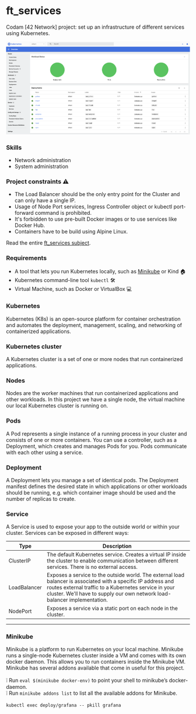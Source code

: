 # ft_services
Codam [42 Network] project: set up an infrastructure of different services using Kubernetes.

<img src="https://raw.githubusercontent.com/nvanwinden/README-img/master/ft_services_0.png" width="800" />

### Skills
* Network administration
* System administration

### Project constraints :warning:
* The Load Balancer should be the only entry point for the Cluster and can only have a single IP.
* Usage of Node Port services, Ingress Controller object or kubectl port-forward command is prohibited.
* It's forbidden to use pre-built Docker images or to use services like Docker Hub.
* Containers have to be build using Alpine Linux.

Read the entire [ft_services subject](https://github.com/nvanwinden/ft_services/blob/main/en.subject.pdf).

### Requirements
* A tool that lets you run Kubernetes locally, such as [Minikube](#minikube) or Kind :house: <br>
* Kubernetes command-line tool `kubectl` :hammer_and_wrench: <br>
* Virtual Machine, such as Docker or VirtualBox :computer: <br>

### Kubernetes
Kubernetes (K8s) is an open-source platform for container orchestration and automates the deployment, management, scaling, and networking of containerized applications.

### Kubernetes cluster
A Kubernetes cluster is a set of one or more nodes that run containerized applications.

### Nodes
Nodes are the worker machines that run containerized applications and other workloads. In this project we have a single node, the virtual machine our local Kubernetes cluster is running on.

### Pods
A Pod represents a single instance of a running process in your cluster and consists of one or more containers. You can use a controller, such as a Deployment, which creates and manages Pods for you. Pods communicate with each other using a service.

### Deployment
A Deployment lets you manage a set of identical pods. The Deployment manifest defines the desired state in which applications or other workloads should be running, e.g. which container image should be used and the number of replicas to create. 

### Service
A Service is used to expose your app to the outside world or within your cluster. Services can be exposed in different ways:

| Type  | Description   |
| ------------------ |-------------|
| ClusterIP      | The default Kubernetes service. Creates a virtual IP inside the cluster to enable communication between different services. There is no external access. | 
| LoadBalancer      | Exposes a service to the outside world. The external load balancer is associated with a specific IP address and routes external traffic to a Kubernetes service in your cluster. We'll have to supply our own network load-balancer implementation. 
| NodePort | Exposes a service via a static port on each node in the cluster.|

---

### Minikube
Minikube is a platform to run Kubernetes on your local machine. Minikube runs a single-node Kubernetes cluster inside a VM and comes with its own docker daemon. This allows you to run containers inside the Minikube VM. Minikube has several addons available that come in useful for this project. <br><br>
:grey_exclamation: Run `eval $(minikube docker-env)` to point your shell to minikube’s docker-daemon. <br>
:grey_exclamation: Run `minikube addons list` to list all the available addons for Minikube.

`kubectl exec deploy/grafana -- pkill grafana`
